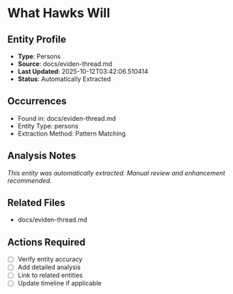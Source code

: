 # What Hawks Will

## Entity Profile
- **Type**: Persons
- **Source**: docs/eviden-thread.md
- **Last Updated**: 2025-10-12T03:42:06.510414
- **Status**: Automatically Extracted

## Occurrences
- Found in: docs/eviden-thread.md
- Entity Type: persons
- Extraction Method: Pattern Matching

## Analysis Notes
*This entity was automatically extracted. Manual review and enhancement recommended.*

## Related Files
- docs/eviden-thread.md

## Actions Required
- [ ] Verify entity accuracy
- [ ] Add detailed analysis
- [ ] Link to related entities
- [ ] Update timeline if applicable
